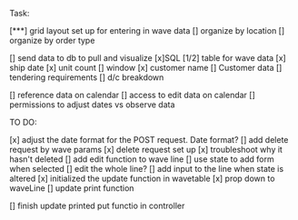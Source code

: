 Task:

[***] grid layout set up for entering in wave data
    [] organize by location
    [] organize by order type

[] send data to db to pull and visualize
    [x]SQL
        [1/2] table for wave data
            [x] ship date
            [x] unit count
            [] window
            [x] customer name
        [] Customer data
            [] tendering requirements
            [] d/c breakdown

[] reference data on calendar
    [] access to edit data on calendar
    [] permissions to adjust dates vs observe data


TO DO:

[x] adjust the date format for the POST request. Date format?
[] add delete request by wave params
    [x] delete request set up
    [x] troubleshoot why it hasn't deleted
[] add edit function to wave line
    [] use state to add form when selected
    [] edit the whole line?
    [] add input to the line when state is altered
    [x] initialized the update function in wavetable
        [x] prop down to waveLine
[] update print function

[] finish update printed put functio in controller
